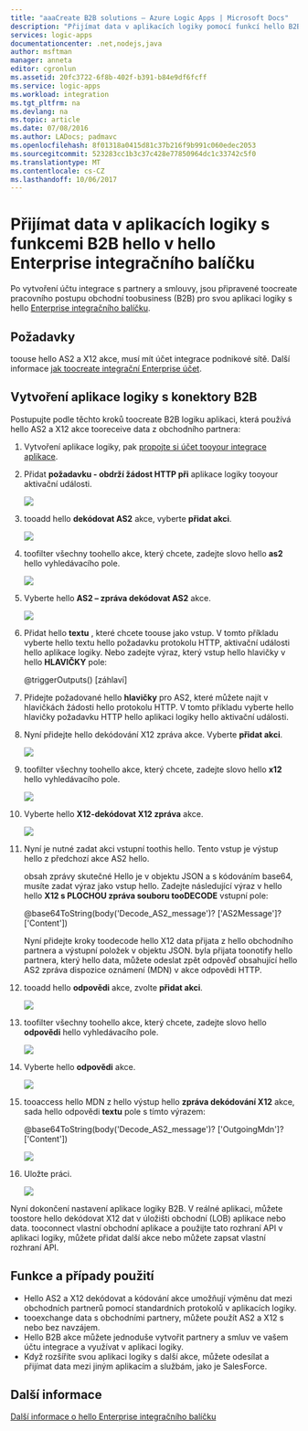 ```yaml
---
title: "aaaCreate B2B solutions – Azure Logic Apps | Microsoft Docs"
description: "Přijímat data v aplikacích logiky pomocí funkcí hello B2B aplikace hello Enterprise integračního balíčku"
services: logic-apps
documentationcenter: .net,nodejs,java
author: msftman
manager: anneta
editor: cgronlun
ms.assetid: 20fc3722-6f8b-402f-b391-b84e9df6fcff
ms.service: logic-apps
ms.workload: integration
ms.tgt_pltfrm: na
ms.devlang: na
ms.topic: article
ms.date: 07/08/2016
ms.author: LADocs; padmavc
ms.openlocfilehash: 8f01318a0415d81c37b216f9b991c060edec2053
ms.sourcegitcommit: 523283cc1b3c37c428e77850964dc1c33742c5f0
ms.translationtype: MT
ms.contentlocale: cs-CZ
ms.lasthandoff: 10/06/2017
---
```

# <a name="receive-data-in-logic-apps-with-hello-b2b-features-in-hello-enterprise-integration-pack"></a>Přijímat data v aplikacích logiky s funkcemi B2B hello v hello Enterprise integračního balíčku

Po vytvoření účtu integrace s partnery a smlouvy, jsou připravené toocreate pracovního postupu obchodní toobusiness (B2B) pro svou aplikaci logiky s hello [Enterprise integračního balíčku](logic-apps-enterprise-integration-overview.md).

## <a name="prerequisites"></a>Požadavky

toouse hello AS2 a X12 akce, musí mít účet integrace podnikové sítě. Další informace [jak toocreate integrační Enterprise účet](../logic-apps/logic-apps-enterprise-integration-accounts.md).

## <a name="create-a-logic-app-with-b2b-connectors"></a>Vytvoření aplikace logiky s konektory B2B

Postupujte podle těchto kroků toocreate B2B logiku aplikaci, která používá hello AS2 a X12 akce tooreceive data z obchodního partnera:

1. Vytvoření aplikace logiky, pak [propojte si účet tooyour integrace aplikace](../logic-apps/logic-apps-enterprise-integration-accounts.md).

2. Přidat **požadavku - obdrží žádost HTTP při** aplikace logiky tooyour aktivační události.

    ![](./media/logic-apps-enterprise-integration-b2b/flatfile-1.png)

3. tooadd hello **dekódovat AS2** akce, vyberte **přidat akci**.

    ![](./media/logic-apps-enterprise-integration-b2b/transform-2.png)

4. toofilter všechny toohello akce, který chcete, zadejte slovo hello **as2** hello vyhledávacího pole.

    ![](./media/logic-apps-enterprise-integration-b2b/b2b-5.png)

5. Vyberte hello **AS2 – zpráva dekódovat AS2** akce.

    ![](./media/logic-apps-enterprise-integration-b2b/b2b-6.png)

6. Přidat hello **textu** , které chcete toouse jako vstup. V tomto příkladu vyberte hello textu hello požadavku protokolu HTTP, aktivační události hello aplikace logiky. Nebo zadejte výraz, který vstup hello hlavičky v hello **HLAVIČKY** pole:

    @triggerOutputs() [záhlaví]

7. Přidejte požadované hello **hlavičky** pro AS2, které můžete najít v hlavičkách žádosti hello protokolu HTTP. V tomto příkladu vyberte hello hlavičky požadavku HTTP hello aplikaci logiky hello aktivační události.

8. Nyní přidejte hello dekódování X12 zpráva akce. Vyberte **přidat akci**.

    ![](./media/logic-apps-enterprise-integration-b2b/b2b-9.png)

9. toofilter všechny toohello akce, který chcete, zadejte slovo hello **x12** hello vyhledávacího pole.

    ![](./media/logic-apps-enterprise-integration-b2b/b2b-10.png)

10. Vyberte hello **X12-dekódovat X12 zpráva** akce.

    ![](./media/logic-apps-enterprise-integration-b2b/b2b-as2message.png)

11. Nyní je nutné zadat akci vstupní toothis hello. Tento vstup je výstup hello z předchozí akce AS2 hello.

    obsah zprávy skutečné Hello je v objektu JSON a s kódováním base64, musíte zadat výraz jako vstup hello. 
    Zadejte následující výraz v hello hello **X12 s PLOCHOU zpráva souboru tooDECODE** vstupní pole:
    
    @base64ToString(body('Decode_AS2_message')? ['AS2Message']? ['Content'])

    Nyní přidejte kroky toodecode hello X12 data přijata z hello obchodního partnera a výstupní položek v objektu JSON. 
    byla přijata toonotify hello partnera, který hello data, můžete odeslat zpět odpověď obsahující hello AS2 zpráva dispozice oznámení (MDN) v akce odpovědi HTTP.

12. tooadd hello **odpovědi** akce, zvolte **přidat akci**.

    ![](./media/logic-apps-enterprise-integration-b2b/b2b-14.png)

13. toofilter všechny toohello akce, který chcete, zadejte slovo hello **odpovědi** hello vyhledávacího pole.

    ![](./media/logic-apps-enterprise-integration-b2b/b2b-15.png)

14. Vyberte hello **odpovědi** akce.

    ![](./media/logic-apps-enterprise-integration-b2b/b2b-16.png)

15. tooaccess hello MDN z hello výstup hello **zpráva dekódování X12** akce, sada hello odpovědi **textu** pole s tímto výrazem:

    @base64ToString(body('Decode_AS2_message')? ['OutgoingMdn']? ['Content'])

    ![](./media/logic-apps-enterprise-integration-b2b/b2b-17.png)  

16. Uložte práci.

    ![](./media/logic-apps-enterprise-integration-b2b/transform-5.png)  

Nyní dokončení nastavení aplikace logiky B2B. V reálné aplikaci, můžete toostore hello dekódovat X12 dat v úložišti obchodní (LOB) aplikace nebo data. tooconnect vlastní obchodní aplikace a použijte tato rozhraní API v aplikaci logiky, můžete přidat další akce nebo můžete zapsat vlastní rozhraní API.

## <a name="features-and-use-cases"></a>Funkce a případy použití

* Hello AS2 a X12 dekódovat a kódování akce umožňují výměnu dat mezi obchodních partnerů pomocí standardních protokolů v aplikacích logiky.
* tooexchange data s obchodními partnery, můžete použít AS2 a X12 s nebo bez navzájem.
* Hello B2B akce můžete jednoduše vytvořit partnery a smluv ve vašem účtu integrace a využívat v aplikaci logiky.
* Když rozšíříte svou aplikaci logiky s další akce, můžete odesílat a přijímat data mezi jiným aplikacím a službám, jako je SalesForce.

## <a name="learn-more"></a>Další informace
[Další informace o hello Enterprise integračního balíčku](logic-apps-enterprise-integration-overview.md)
